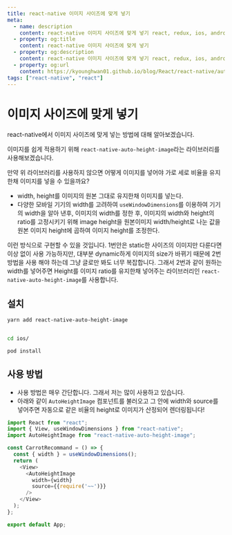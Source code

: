 ```yaml
---
title: react-native 이미지 사이즈에 맞게 넣기
meta:
  - name: description
    content: react-native 이미지 사이즈에 맞게 넣기 react, redux, ios, android, safari, chrome, google, apple, image, react-native-auto-height-image, image fit
  - property: og:title
    content: react-native 이미지 사이즈에 맞게 넣기
  - property: og:description
    content: react-native 이미지 사이즈에 맞게 넣기 react, redux, ios, android, safari, chrome, google, apple, image, react-native-auto-height-image, image fit
  - property: og:url
    content: https://kyounghwan01.github.io/blog/React/react-native/auto-height-image/
tags: ["react-native", "react"]
---
```


# 이미지 사이즈에 맞게 넣기

react-native에서 이미지 사이즈에 맞게 넣는 방법에 대해 알아보겠습니다.

이미지를 쉽게 적용하기 위해 `react-native-auto-height-image`라는 라이브러리를 사용해보겠습니다.

만약 위 라이브러리를 사용하지 않으면 어떻게 이미지를 넣어야 가로 세로 비율을 유지한채 이미지를 넣을 수 있을까요?

- width, height를 이미지의 원본 그대로 유지한채 이미지를 넣는다.
- 다양한 모바일 기기의 width를 고려하여 `useWindowDimensions`를 이용하여 기기의 width을 알아 낸후, 이미지의 width를 정한 후, 이미지의 width와 height의 ratio를 고정시키기 위해 image height을 원본이미지 width/height로 나눈 값을 원본 이미지 height에 곱하여 이미지 height를 조정한다.

이런 방식으로 구현할 수 있을 것입니다. 1번안은 static한 사이즈의 이미지만 다룬다면 이상 없이 사용 가능하지만, 대부분 dynamic하게 이미지의 size가 바뀌기 때문에 2번 방법을 사용 해야 하는데 그냥 글로만 봐도 너무 복잡합니다. 그래서 2번과 같이 원하는 width를 넣어주면 Height를 이미지 ratio를 유지한채 넣어주는 라이브러리인 `react-native-auto-height-image`를 사용합니다.

## 설치

```bash
yarn add react-native-auto-height-image


cd ios/

pod install
```

## 사용 방법

- 사용 방법은 매우 간단합니다. 그래서 저는 많이 사용하고 있습니다.
- 아래와 같이 `AutoHeightImage` 컴포넌트를 불러오고 그 안에 width와 source를 넣어주면 자동으로 같은 비율의 height로 이미지가 산정되어 렌더링됩니다!

```js
import React from "react";
import { View, useWindowDimensions } from "react-native";
import AutoHeightImage from "react-native-auto-height-image";

const CarrotRecommand = () => {
  const { width } = useWindowDimensions();
  return (
    <View>
      <AutoHeightImage
        width={width}
        source={{require('~~')}}
      />
    </View>
  );
};

export default App;
```

<TagLinks />

<Comment />
